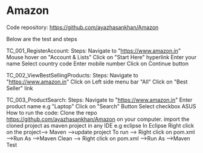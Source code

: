 # Amazon

Code repository: https://github.com/ayazhasankhan/Amazon

Below are the test and steps

TC_001_RegisterAccount:
Steps:
Navigate to "https://www.amazon.in"
Mouse hover on "Account & Lists"
Click on "Start Here" hyperlink
Enter your name
Select country code
Enter mobile number
Click on Continue button

TC_002_ViewBestSellingProducts:
Steps:
Navigate to "https://www.amazon.in"
Click on Left side menu bar "All"
Click on "Best Seller" link

TC_003_ProductSearch:
Steps:
Navigate to "https://www.amazon.in"
Enter product name e.g "Laptop"
Click on "Search" Button
Select checkbox ASUS
​How to run the code:
Clone the repo ​https://github.com/ayazhasankhan/Amazon on your computer.
import the cloned project as maven project in any IDE e.g eclipse
 In Eclipse  Right click on the project--> Maven -->update project
To run --> Right click on pom.xml -->Run As -->Maven Clean --> Right click on pom.xml -->Run As -->Maven Test
